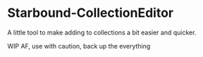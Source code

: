 # Starbound-CollectionEditor

A little tool to make adding to collections a bit easier and quicker.

WIP AF, use with caution, back up the everything
